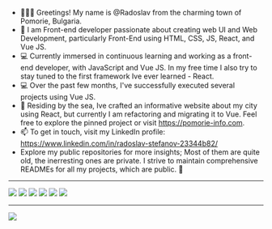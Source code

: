 - 🙂👋🏻 Greetings! My name is @Radoslav from the charming town of Pomorie, Bulgaria.
- 💞️ I am Front-end developer passionate about creating web UI and Web Development, particularly Front-End using HTML, CSS, JS, React, and Vue JS.
- 💻 Currently immersed in continuous learning and working as a front-end developer, with JavaScript and Vue JS. In my free time I also try to stay tuned to the first framework Ive ever learned - React.
- 💻 Over the past few months, I've successfully executed several projects using Vue JS.
- 🌊 Residing by the sea, Ive crafted an informative website about my city using React, but currently I am refactoring and migrating it to Vue. Feel free to explore the pinned project or visit https://pomorie-info.com.
- 📫 To get in touch, visit my LinkedIn profile: https://www.linkedin.com/in/radoslav-stefanov-23344b82/
- Explore my public repositories for more insights; Most of them are quite old, the inerresting ones are private. I strive to maintain comprehensive READMEs for all my projects, which are public. 🙂

<hr>
<div>
 <img src='https://sitefocus.eu/radoslav/js.png'>
 <img src='https://sitefocus.eu/radoslav/react.png'>
 <img src='https://sitefocus.eu/radoslav/html.png'>
 <img src='https://sitefocus.eu/radoslav/css.png'>
 <img src='https://sitefocus.eu/radoslav/less.png'>
 <img src='https://sitefocus.eu/radoslav/mui.png'>
</div>
<hr>

![](https://komarev.com/ghpvc/?username=RadoStef)
